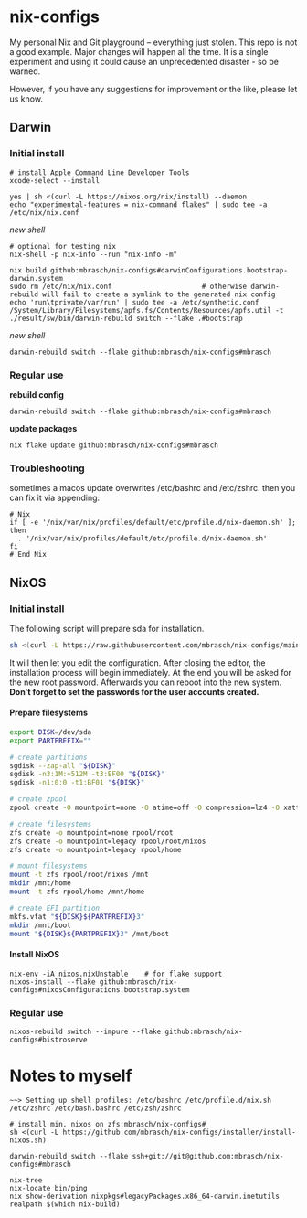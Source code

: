 # nix-configs
My personal Nix and Git playground – everything just stolen. This repo is not a good example. Major changes will happen all the time.
It is a single experiment and using it could cause an unprecedented disaster - so be warned.

However, if you have any suggestions for improvement or the like, please let us know.


## Darwin

### Initial install
```shell
# install Apple Command Line Developer Tools
xcode-select --install
```

```shell
yes | sh <(curl -L https://nixos.org/nix/install) --daemon
echo "experimental-features = nix-command flakes" | sudo tee -a /etc/nix/nix.conf
```

*new shell*

```shell
# optional for testing nix
nix-shell -p nix-info --run "nix-info -m"
```

```shell
nix build github:mbrasch/nix-configs#darwinConfigurations.bootstrap-darwin.system
sudo rm /etc/nix/nix.conf                      # otherwise darwin-rebuild will fail to create a symlink to the generated nix config
echo 'run\tprivate/var/run' | sudo tee -a /etc/synthetic.conf
/System/Library/Filesystems/apfs.fs/Contents/Resources/apfs.util -t
./result/sw/bin/darwin-rebuild switch --flake .#bootstrap
```

*new shell*

```shell
darwin-rebuild switch --flake github:mbrasch/nix-configs#mbrasch
```

### Regular use

**rebuild config**

```shell
darwin-rebuild switch --flake github:mbrasch/nix-configs#mbrasch
```

**update packages**

```shell
nix flake update github:mbrasch/nix-configs#mbrasch
```

### Troubleshooting

sometimes a macos update overwrites /etc/bashrc and /etc/zshrc. then you can fix it via appending:

```shell
# Nix
if [ -e '/nix/var/nix/profiles/default/etc/profile.d/nix-daemon.sh' ]; then
  . '/nix/var/nix/profiles/default/etc/profile.d/nix-daemon.sh'
fi
# End Nix
```


## NixOS

### Initial install
The following script will prepare sda for installation.

```bash
sh <(curl -L https://raw.githubusercontent.com/mbrasch/nix-configs/main/installer/install-nixos.sh)
```
It will then let you edit the configuration. After closing the editor, the installation process will begin immediately. At the end
you will be asked for the new root password. Afterwards you can reboot into the new system. **Don't forget to set the passwords for
the user accounts created.**

#### Prepare filesystems
```bash
export DISK=/dev/sda
export PARTPREFIX=""

# create partitions
sgdisk --zap-all "${DISK}"
sgdisk -n3:1M:+512M -t3:EF00 "${DISK}"
sgdisk -n1:0:0 -t1:BF01 "${DISK}"

# create zpool
zpool create -O mountpoint=none -O atime=off -O compression=lz4 -O xattr=sa -O acltype=posixacl -o ashift=12 -R /mnt rpool "${DISK}${PARTPREFIX}1"

# create filesystems
zfs create -o mountpoint=none rpool/root
zfs create -o mountpoint=legacy rpool/root/nixos
zfs create -o mountpoint=legacy rpool/home

# mount filesystems
mount -t zfs rpool/root/nixos /mnt
mkdir /mnt/home
mount -t zfs rpool/home /mnt/home

# create EFI partition
mkfs.vfat "${DISK}${PARTPREFIX}3"
mkdir /mnt/boot
mount "${DISK}${PARTPREFIX}3" /mnt/boot
```

#### Install NixOS
```
nix-env -iA nixos.nixUnstable    # for flake support
nixos-install --flake github:mbrasch/nix-configs#nixosConfigurations.bootstrap.system
```

### Regular use
```
nixos-rebuild switch --impure --flake github:mbrasch/nix-configs#bistroserve
```


# Notes to myself

```shell
~~> Setting up shell profiles: /etc/bashrc /etc/profile.d/nix.sh /etc/zshrc /etc/bash.bashrc /etc/zsh/zshrc

# install min. nixos on zfs:mbrasch/nix-configs#
sh <(curl -L https://github.com/mbrasch/nix-configs/installer/install-nixos.sh)
```

```
darwin-rebuild switch --flake ssh+git://git@github.com:mbrasch/nix-configs#mbrasch
```

```
nix-tree
nix-locate bin/ping
nix show-derivation nixpkgs#legacyPackages.x86_64-darwin.inetutils
realpath $(which nix-build)



```
